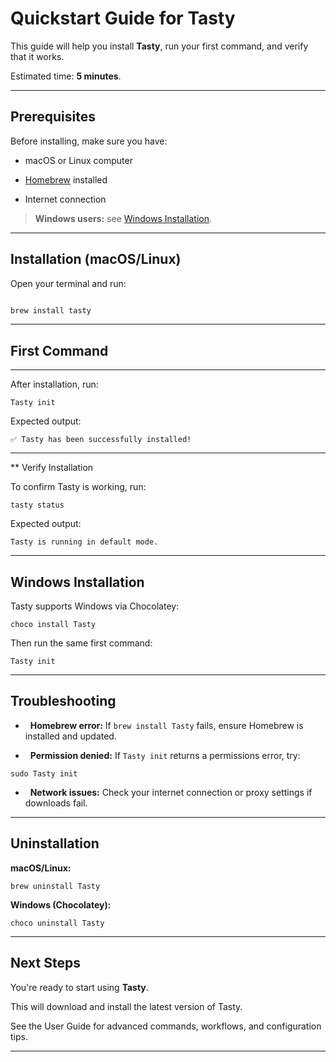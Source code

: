 # Quickstart Guide for Tasty

This guide will help you install **Tasty**, run your first command, and verify that it works.

Estimated time: **5 minutes**.

---

## Prerequisites

Before installing, make sure you have:

- macOS or Linux computer

- [Homebrew](https://brew.sh/) installed

- Internet connection

> **Windows users:** see [Windows Installation](#windows-installation).

---

## Installation (macOS/Linux)

Open your terminal and run:

```bash

brew install tasty

```

* * * * *

## First Command

-------------

After installation, run:

`Tasty init`

Expected output:

`✅ Tasty has been successfully installed!`

* * * * *

** Verify Installation 

To confirm Tasty is working, run:

`tasty status`

Expected output:

`Tasty is running in default mode.`

* * * * *

## Windows Installation

Tasty supports Windows via Chocolatey:

`choco install Tasty`

Then run the same first command:

`Tasty init`

* * * * *

## Troubleshooting

-   **Homebrew error:** If `brew install Tasty` fails, ensure Homebrew is installed and updated.

-   **Permission denied:** If `Tasty init` returns a permissions error, try:

`sudo Tasty init`

-   **Network issues:** Check your internet connection or proxy settings if downloads fail.

* * * * *

## Uninstallation

**macOS/Linux:**

`brew uninstall Tasty`

**Windows (Chocolatey):**

`choco uninstall Tasty`

* * * * *

## Next Steps


You're ready to start using **Tasty**.

This will download and install the latest version of Tasty. 

See the User Guide for advanced commands, workflows, and configuration tips.

* * * * *
